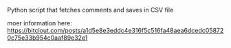 Python script that fetches comments and saves in CSV file

moer information here: https://bitclout.com/posts/a1d5e8e3eddc4e316f5c516fa48aea6dcedc058720c75e33b954c0aaf89e32e1